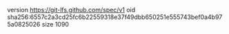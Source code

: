 version https://git-lfs.github.com/spec/v1
oid sha256:6557c2a3cd25fc6b22559318e37f49dbb650251e555743bef0a4b975a0825026
size 1090
